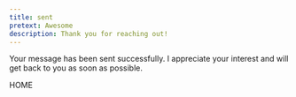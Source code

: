 ```yaml
---
title: sent
pretext: Awesome
description: Thank you for reaching out!
---
```


Your message has been sent successfully. I appreciate your interest and will get back to you as soon as possible.

<MdxButton href='/'>HOME</MdxButton>

